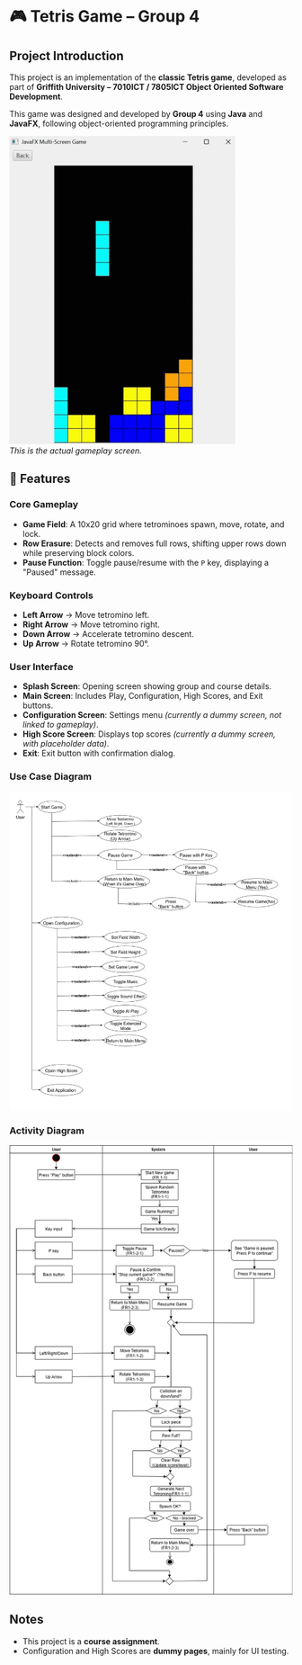 # 🎮 Tetris Game – Group 4  

## Project Introduction  
This project is an implementation of the **classic Tetris game**, developed as part of **Griffith University – 7010ICT / 7805ICT Object Oriented Software Development**.  

This game was designed and developed by **Group 4** using **Java** and **JavaFX**, following object-oriented programming principles.  

![Demo GIF](https://raw.githubusercontent.com/josh-yo/Tetris_java_group4/refs/heads/main/Gameplay%20Screen.gif)  
*This is the actual gameplay screen.*  

## 🔧 Features  

### Core Gameplay  
- **Game Field**: A 10x20 grid where tetrominoes spawn, move, rotate, and lock.  
- **Row Erasure**: Detects and removes full rows, shifting upper rows down while preserving block colors.  
- **Pause Function**: Toggle pause/resume with the `P` key, displaying a "Paused" message.  

### Keyboard Controls  
- **Left Arrow** → Move tetromino left.  
- **Right Arrow** → Move tetromino right.  
- **Down Arrow** → Accelerate tetromino descent.  
- **Up Arrow** → Rotate tetromino 90°.  

### User Interface  
- **Splash Screen**: Opening screen showing group and course details.  
- **Main Screen**: Includes Play, Configuration, High Scores, and Exit buttons.  
- **Configuration Screen**: Settings menu *(currently a dummy screen, not linked to gameplay)*.  
- **High Score Screen**: Displays top scores *(currently a dummy screen, with placeholder data)*.  
- **Exit**: Exit button with confirmation dialog.  

### Use Case Diagram
![Use Case Diagram](https://raw.githubusercontent.com/josh-yo/Tetris_java_group4/refs/heads/main/usecase_diagram.png)

### Activity Diagram
![Activity Diagram](https://raw.githubusercontent.com/josh-yo/Tetris_java_group4/refs/heads/main/activity_diagram.png)


## Notes  
- This project is a **course assignment**.  
- Configuration and High Scores are **dummy pages**, mainly for UI testing. 
